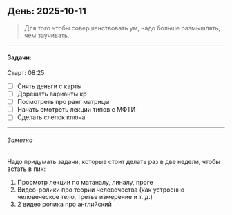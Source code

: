 ## День: 2025-10-11

>Для того чтобы совершенствовать ум, надо больше размышлять, чем заучивать.

***
#### Задачи:
Старт: 08:25
- [ ] Снять деньги с карты
- [ ] Дорешать варианты кр
- [ ] Посмотреть про ранг матрицы
- [ ] Начать смотреть лекции типов с МФТИ
- [ ] Сделать слепок ключа

***
###### Заметка
Надо придумать задачи, которые стоит делать раз в две недели, чтобы встать в пик:
1. Просмотр лекции по матаналу, линалу, проге
2. Видео-ролики про теории человечества (как устроенно человеческое тело, третье измерение и т. д.)
3. 2 видео ролика про английский
